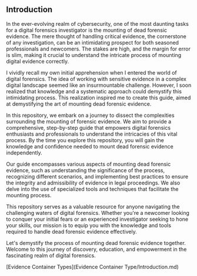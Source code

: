 
## Introduction

In the ever-evolving realm of cybersecurity, one of the most daunting tasks for a digital forensics investigator is the mounting of dead forensic evidence. The mere thought of handling critical evidence, the cornerstone of any investigation, can be an intimidating prospect for both seasoned professionals and newcomers. The stakes are high, and the margin for error is slim, making it crucial to understand the intricate process of mounting digital evidence correctly.

I vividly recall my own initial apprehension when I entered the world of digital forensics. The idea of working with sensitive evidence in a complex digital landscape seemed like an insurmountable challenge. However, I soon realized that knowledge and a systematic approach could demystify this intimidating process. This realization inspired me to create this guide, aimed at demystifying the art of mounting dead forensic evidence.

In this repository, we embark on a journey to dissect the complexities surrounding the mounting of forensic evidence. We aim to provide a comprehensive, step-by-step guide that empowers digital forensics enthusiasts and professionals to understand the intricacies of this vital process. By the time you explore this repository, you will gain the knowledge and confidence needed to mount dead forensic evidence independently.

Our guide encompasses various aspects of mounting dead forensic evidence, such as understanding the significance of the process, recognizing different scenarios, and implementing best practices to ensure the integrity and admissibility of evidence in legal proceedings. We also delve into the use of specialized tools and techniques that facilitate the mounting process.

This repository serves as a valuable resource for anyone navigating the challenging waters of digital forensics. Whether you're a newcomer looking to conquer your initial fears or an experienced investigator seeking to hone your skills, our mission is to equip you with the knowledge and tools required to handle dead forensic evidence effectively.

Let's demystify the process of mounting dead forensic evidence together. Welcome to this journey of discovery, education, and empowerment in the fascinating realm of digital forensics.

[Evidence Container Types](Evidence Container Type/Introduction.md)
